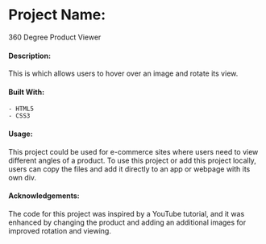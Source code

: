 # Project Name:  

360 Degree Product Viewer

#### Description:  

This is which allows users to hover over an image and rotate its view. 

#### Built With:  

    - HTML5  
    - CSS3  

#### Usage:  

This project could be used for e-commerce sites where users need to view different angles of a product. To use this project or add this project locally, users can copy the files and add it directly to an app or webpage with its own div. 

#### Acknowledgements:  

The code for this project was inspired by a YouTube tutorial, and it was enhanced by changing the product and adding an additional images for improved rotation and viewing.